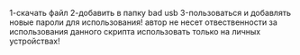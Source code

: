 1-скачать файл
2-добавить в папку bad usb 
3-пользоваться и добавлять новые пароли для использования!
автор не несет отвественности за использования данного скрипта 
использовать только на личных устройствах!
